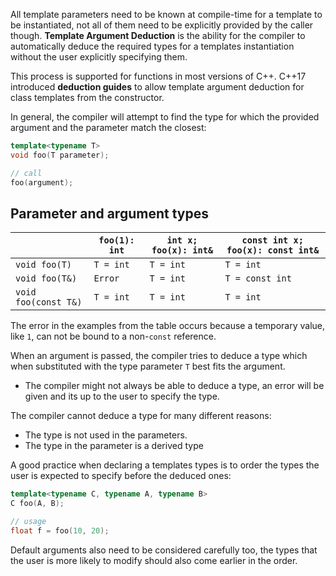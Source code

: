 All template parameters need to be known at compile-time for a template to be instantiated, not all of them need to be explicitly provided by the caller though. **Template Argument Deduction** is the ability for the compiler to automatically deduce the required types for a templates instantiation without the user explicitly specifying them.

This process is supported for functions in most versions of C++. C++17 introduced **deduction guides** to allow template argument deduction for class templates from the constructor.

In general, the compiler will attempt to find the type for which the provided argument and the parameter match the closest:

```cpp
template<typename T>
void foo(T parameter);

// call
foo(argument);
```

## Parameter and argument types

|                      | `foo(1): int` | `int x; foo(x): int&` | `const int x; foo(x): const int&` |
| -------------------- | ------------- | --------------------- | --------------------------------- |
| `void foo(T)`        | `T = int`     | `T = int`             | `T = int`                         |
| `void foo(T&)`       | `Error`       | `T = int`             | `T = const int`                   |
| `void foo(const T&)` | `T = int`     | `T = int`             | `T = int`                         |

The error in the examples from the table occurs because a temporary value, like `1`, can not be bound to a non-`const` reference.

When an argument is passed, the compiler tries to deduce a type which when substituted with the type parameter `T` best fits the argument.

- The compiler might not always be able to deduce a type, an error will be given and its up to the user to specify the type.

The compiler cannot deduce a type for many different reasons:

- The type is not used in the parameters.
- The type in the parameter is a derived type

A good practice when declaring a templates types is to order the types the user is expected to specify before the deduced ones:

```cpp
template<typename C, typename A, typename B>
C foo(A, B);

// usage
float f = foo(10, 20);
```

Default arguments also need to be considered carefully too, the types that the user is more likely to modify should also come earlier in the order.